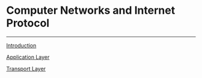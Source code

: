 # Computer Networks and Internet Protocol

---

[Introduction](Computer%20Networks%20and%20Internet%20Protocol/Introduction.md)

[Application Layer](Computer%20Networks%20and%20Internet%20Protocol/Application%20Layer.md)

[Transport Layer](Computer%20Networks%20and%20Internet%20Protocol/Transport%20Layer.md)